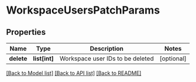# WorkspaceUsersPatchParams

## Properties

Name | Type | Description | Notes
------------ | ------------- | ------------- | -------------
**delete** | **list[int]** | Workspace user IDs to be deleted | [optional] 

[[Back to Model list]](../README.md#documentation-for-models) [[Back to API list]](../README.md#documentation-for-api-endpoints) [[Back to README]](../README.md)


